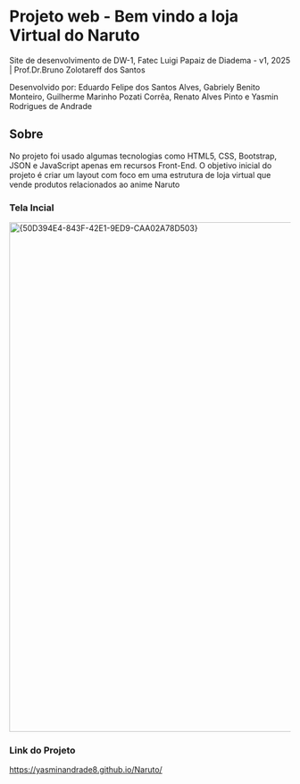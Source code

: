 # Projeto web -  Bem vindo a loja Virtual do Naruto
Site de desenvolvimento de DW-1, Fatec Luigi Papaiz de Diadema - v1, 2025 | Prof.Dr.Bruno Zolotareff dos Santos 

Desenvolvido por: 
Eduardo Felipe dos Santos Alves, Gabriely Benito Monteiro, Guilherme Marinho Pozati Corrêa, Renato Alves Pinto e Yasmin Rodrigues de Andrade

## Sobre
No projeto foi usado algumas tecnologias como HTML5, CSS, Bootstrap, JSON e JavaScript apenas em recursos Front-End. O objetivo inicial do projeto é criar um layout com foco em uma estrutura de loja virtual que vende produtos relacionados ao anime Naruto

### Tela Incial
<img width="1920" height="911" alt="{50D394E4-843F-42E1-9ED9-CAA02A78D503}" src="https://github.com/user-attachments/assets/bfd00175-4d94-4c35-8c02-dff940f0aa97" />



### Link do Projeto
https://yasminandrade8.github.io/Naruto/
